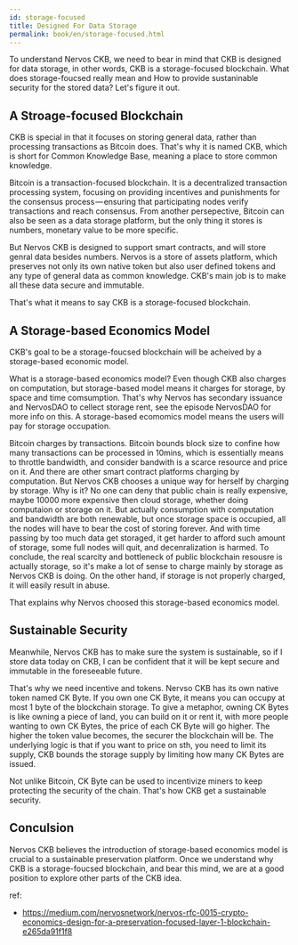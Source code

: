 ```yaml
---
id: storage-focused
title: Designed For Data Storage
permalink: book/en/storage-focused.html
---
```


To understand Nervos CKB, we need to bear in mind that CKB is designed for data storage, in other words, CKB is a storage-focused blockchain. What does storage-foucsed really mean and How to provide sustaninable security for the stored data? Let's figure it out.

## A Stroage-focused Blockchain

CKB is special in that it focuses on storing general data, rather than processing transactions as Bitcoin does. That's why it is named CKB, which is short for Common Knowledge Base, meaning a place to store common knowledge.

Bitcoin is a transaction-focused blockchain. It is a decentralized transaction processing system, focusing on providing incentives and punishments for the consensus process — ensuring that participating nodes verify transactions and reach consensus. From another persepective, Bitcoin can also be seen as a data storage platform, but the only thing it stores is numbers, monetary value to be more specific.

But Nervos CKB is designed to support smart contracts, and will store genral data besides numbers. Nervos is a store of assets platform, which preserves not only its own native token but also user defined tokens and any type of general data as common knowledge. CKB's main job is to make all these data secure and immutable.

That's what it means to say CKB is a storage-focused blockchain.

## A Storage-based Economics Model

CKB's goal to be a storage-foucsed blockchain will be acheived by a storage-based economic model.

What is a storage-based economics model? Even though CKB also charges on computation, but storage-based model means it charges for storage, by space and time comsumption. That's why Nervos has secondary issuance and NervosDAO to cellect storage rent, see the episode NervosDAO for more info on this. A storage-based ecomomics model means the users will pay for storage occupation.

Bitcoin charges by transactions. Bitcoin bounds block size to confine how many transactions can be processed in 10mins, which is essentially means to throttle bandwidth, and consider bandwith is a scarce resource and price on it. And there are other smart contract platforms charging by computation. But Nervos CKB chooses a unique way for herself by charging by storage. Why is it? No one can deny that public chain is really expensive, maybe 10000 more expensive then cloud storage, whether doing computaion or storage on it. But actually consumption with computation and bandwidth are both renewable, but once storage space is occupied, all the nodes will have to bear the cost of storing forever. And with time passing by too much data get storaged, it get harder to afford such amount of storage, some full nodes will quit, and decenralization is harmed. To conclude, the real scarcity and bottleneck of public blockchain resousre is actually storage, so it's make a lot of sense to charge mainly by storage as Nervos CKB is doing. On the other hand, if storage is not properly charged, it will easily result in abuse.

That explains why Nervos choosed this storage-based economics model.

## Sustainable Security

Meanwhile, Nervos CKB has to make sure the system is sustainable, so if I store data today on CKB, I can be confident that it will be kept secure and immutable in the foreseeable future.

That's why we need incentive and tokens. Nervso CKB has its own native token named CK Byte. If you own one CK Byte, it means you can occupy at most 1 byte of the blockchain storage. To give a metaphor, owning CK Bytes is like owning a piece of land, you can build on it or rent it, with more people wanting to own CK Bytes, the price of each CK Byte will go higher. The higher the token value becomes, the securer the blockchain will be. The underlying logic is that if you want to price on sth, you need to limit its supply, CKB bounds the storage supply by limiting how many CK Bytes are issued.

Not unlike Bitcoin, CK Byte can be used to incentivize miners to keep protecting the security of the chain. That's how CKB get a sustainable security.

## Conculsion

Nervos CKB believes the introduction of storage-based economics model is crucial to a sustainable preservation platform. Once we understand why CKB is a storage-foucsed blockchain, and bear this mind, we are at a good position to explore other parts of the CKB idea.

ref:

- https://medium.com/nervosnetwork/nervos-rfc-0015-crypto-economics-design-for-a-preservation-focused-layer-1-blockchain-e265da91f1f8
